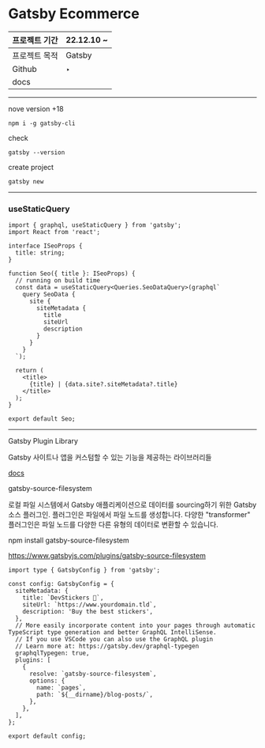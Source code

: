 # Gatsby Ecommerce

| 프로젝트 기간 | 22.12.10 ~ |
| ------------- | ---------- |
| 프로젝트 목적 | Gatsby     |
| Github        | ‣          |
| docs          |            |

---

nove version +18

`npm i -g gatsby-cli`

check

`gatsby --version`

create project

`gatsby new`

---

### useStaticQuery

```tsx
import { graphql, useStaticQuery } from 'gatsby';
import React from 'react';

interface ISeoProps {
  title: string;
}

function Seo({ title }: ISeoProps) {
  // running on build time
  const data = useStaticQuery<Queries.SeoDataQuery>(graphql`
    query SeoData {
      site {
        siteMetadata {
          title
          siteUrl
          description
        }
      }
    }
  `);

  return (
    <title>
      {title} | {data.site?.siteMetadata?.title}
    </title>
  );
}

export default Seo;
```

---

Gatsby Plugin Library

Gatsby 사이트나 앱을 커스텀할 수 있는 기능을 제공하는 라이브러리들

[docs](https://www.gatsbyjs.com/plugins)

gatsby-source-filesystem

로컬 파일 시스템에서 Gatsby 애플리케이션으로 데이터를 sourcing하기 위한 Gatsby 소스 플러그인. 플러그인은 파일에서 파일 노드를 생성합니다. 다양한 "transformer" 플러그인은 파일 노드를 다양한 다른 유형의 데이터로 변환할 수 있습니다.

npm install gatsby-source-filesystem

https://www.gatsbyjs.com/plugins/gatsby-source-filesystem

```tsx
import type { GatsbyConfig } from 'gatsby';

const config: GatsbyConfig = {
  siteMetadata: {
    title: `DevStickers 🦄`,
    siteUrl: `https://www.yourdomain.tld`,
    description: 'Buy the best stickers',
  },
  // More easily incorporate content into your pages through automatic TypeScript type generation and better GraphQL IntelliSense.
  // If you use VSCode you can also use the GraphQL plugin
  // Learn more at: https://gatsby.dev/graphql-typegen
  graphqlTypegen: true,
  plugins: [
    {
      resolve: `gatsby-source-filesystem`,
      options: {
        name: `pages`,
        path: `${__dirname}/blog-posts/`,
      },
    },
  ],
};

export default config;
```
